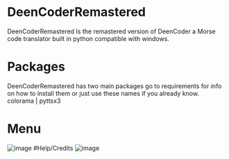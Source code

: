 # DeenCoderRemastered
DeenCoderRemastered Is the remastered version of DeenCoder a Morse code translator built in python compatible with windows. 
# Packages 
DeenCoderRemastered has two main packages go to requirements for info on how to install them or just use these names if you already know.
colorama | pyttsx3
# Menu
![image](https://user-images.githubusercontent.com/63617447/212583512-4198f8be-3405-4b53-b497-c34e3234037c.png)
#Help/Credits
![image](https://user-images.githubusercontent.com/63617447/212583585-d1fd241b-330f-4c08-88bd-7ef714805d50.png)
